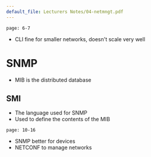 ```yaml
---
default_file: Lecturers Notes/04-netmngt.pdf
---
```

```slide-note
page: 6-7
```
- CLI fine for smaller networks, doesn't scale very well

# SNMP
- MIB is the distributed database

## SMI
- The language used for SNMP
- Used to define the contents of the MIB
```slide-note
page: 10-16
```
- SNMP better for devices
- NETCONF to manage networks
